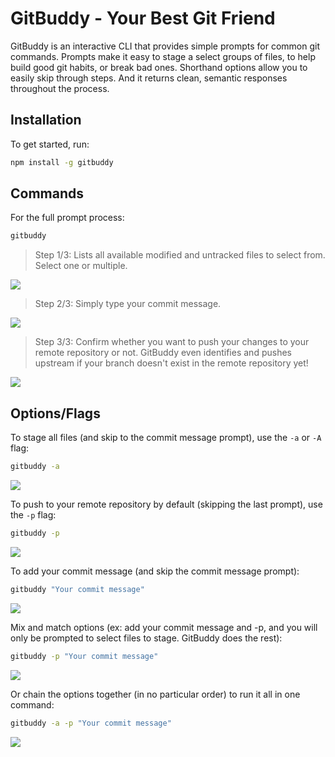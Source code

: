 # GitBuddy - Your Best Git Friend

GitBuddy is an interactive CLI that provides simple prompts for common git commands. Prompts make it easy to stage a select groups of files, to help build good git habits, or break bad ones. Shorthand options allow you to easily skip through steps. And it returns clean, semantic responses throughout the process.

## Installation

To get started, run:

```bash
npm install -g gitbuddy
```

## Commands

For the full prompt process:

```bash
gitbuddy
```
> Step 1/3: Lists all available modified and untracked files to select from. Select one or multiple.

![](https://gitbuddy.s3-us-west-2.amazonaws.com/GitBuddy_Step_1.gif)

> Step 2/3: Simply type your commit message.

![](https://gitbuddy.s3-us-west-2.amazonaws.com/GitBuddy_Step_2.gif)

> Step 3/3: Confirm whether you want to push your changes to your remote repository or not. GitBuddy even identifies and pushes upstream if your branch doesn't exist in the remote repository yet!

![](https://gitbuddy.s3-us-west-2.amazonaws.com/GitBuddy_Step_3.gif)

## Options/Flags

To stage all files (and skip to the commit message prompt), use the `-a` or `-A` flag:

```bash
gitbuddy -a
```

![](https://gitbuddy.s3-us-west-2.amazonaws.com/GitBuddy_Add_Flag.gif)

To push to your remote repository by default (skipping the last prompt), use the `-p` flag:

```bash
gitbuddy -p
```

![](https://gitbuddy.s3-us-west-2.amazonaws.com/GitBuddy_P_Flag.gif)

To add your commit message (and skip the commit message prompt):

```bash
gitbuddy "Your commit message"
```

![](https://gitbuddy.s3-us-west-2.amazonaws.com/GitBuddy_Commit_Flag.gif)

Mix and match options (ex: add your commit message and -p, and you will only be prompted to select files to stage. GitBuddy does the rest):

```bash
gitbuddy -p "Your commit message"
```

![](https://gitbuddy.s3-us-west-2.amazonaws.com/GitBuddy_Combo_Flags.gif)

Or chain the options together (in no particular order) to run it all in one command:

```bash
gitbuddy -a -p "Your commit message"
```

![](https://gitbuddy.s3-us-west-2.amazonaws.com/GitBuddy_All_Flags.gif)
